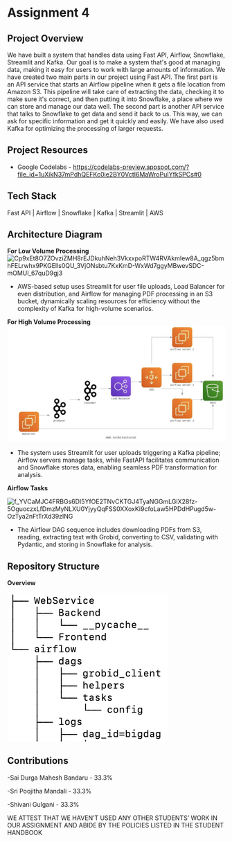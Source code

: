 # Assignment 4

## Project Overview
We have built a system that handles data using Fast API, Airflow, Snowflake, Streamlit and Kafka. Our goal is to make a system that's good at managing data, making it easy for users to work with large amounts of information. We have created two main parts in our project using Fast API. The first part is an API service that starts an Airflow pipeline when it gets a file location from Amazon S3. This pipeline will take care of extracting the data, checking it to make sure it's correct, and then putting it into Snowflake, a place where we can store and manage our data well. The second part is another API service that talks to Snowflake to get data and send it back to us. This way, we can ask for specific information and get it quickly and easily. We have also used Kafka for optimizing the processing of larger requests.

## Project Resources
- Google Codelabs - https://codelabs-preview.appspot.com/?file_id=1uXikN37mPdhQEFKc0ie2BY0VctI6MaWroPuIYfkSPCs#0 

## Tech Stack
Fast API | Airflow | Snowflake | Kafka | Streamlit | AWS

## Architecture Diagram
**For Low Volume Processing**
![Cp9xEt8O7ZOvziZMH8rEJDkuhNeh3VkxxpoRTW4RVAkmIew8A_qgz5bmhFELrwhx9PKGElls0QU_3VjONsbtu7KxKmD-WxWd7ggyMBwevSDC-mOMUl_67quD9gj3](https://github.com/BigDataIA-Spring2024-Sec1-Team8/Assignment4/assets/114782541/1286ede0-6cfa-4ad0-973e-ca2ec84fbf81)


- AWS-based setup uses Streamlit for user file uploads, Load Balancer for even distribution, and Airflow for managing PDF processing in an S3 bucket, dynamically scaling resources for efficiency without the complexity of Kafka for high-volume scenarios.

**For High Volume Processing**
![image](https://github.com/BigDataIA-Spring2024-Sec1-Team8/Assignment4/blob/main/AD_HighVolume.png)

- The system uses Streamlit for user uploads triggering a Kafka pipeline; Airflow servers manage tasks, while FastAPI facilitates communication and Snowflake stores data, enabling seamless PDF transformation for analysis.

**Airflow Tasks**

![f_YVCaMJC4FRBGs6DI5YfOE2TNvCKTGJ4TyaNGGmLGlX28fz-5OguoczxLfDmzMyNLXU0YjyyQqFSS0XXoxKi9cfoLaw5HPDdHPugd5w-OzTya2nFtTrXd39zlNG](https://github.com/BigDataIA-Spring2024-Sec1-Team8/Assignment4/assets/114782541/008dcf43-7b72-4e99-9436-3b59c308225e)

- The Airflow DAG sequence includes downloading PDFs from S3, reading, extracting text with Grobid, converting to CSV, validating with Pydantic, and storing in Snowflake for analysis.

## Repository Structure
**Overview**

![image](https://github.com/BigDataIA-Spring2024-Sec1-Team8/Assignment4/blob/main/Overview.png)


## Contributions
-Sai Durga Mahesh Bandaru - 33.3%

-Sri Poojitha Mandali - 33.3%

-Shivani Gulgani - 33.3%

WE ATTEST THAT WE HAVEN’T USED ANY OTHER STUDENTS’ WORK IN OUR ASSIGNMENT AND ABIDE BY THE POLICIES LISTED IN THE STUDENT HANDBOOK
